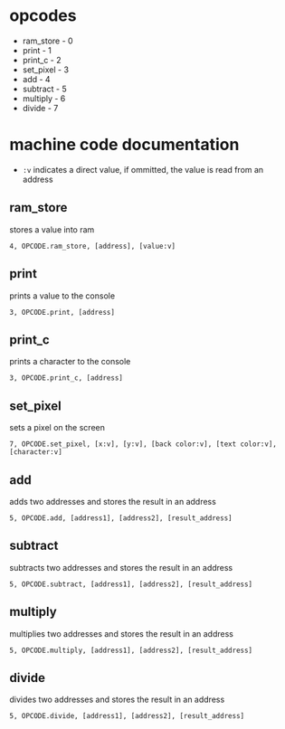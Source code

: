 # opcodes
* ram_store - 0
* print - 1
* print_c - 2
* set_pixel - 3
* add - 4
* subtract - 5
* multiply - 6
* divide - 7

# machine code documentation
* `:v` indicates a direct value, if ommitted, the value is read from an address

## ram_store
stores a value into ram
```
4, OPCODE.ram_store, [address], [value:v]
```

## print
prints a value to the console
```
3, OPCODE.print, [address]
```

## print_c
prints a character to the console
```
3, OPCODE.print_c, [address]
```

## set_pixel
sets a pixel on the screen
```
7, OPCODE.set_pixel, [x:v], [y:v], [back color:v], [text color:v], [character:v]
```

## add
adds two addresses and stores the result in an address
```
5, OPCODE.add, [address1], [address2], [result_address]
```

## subtract
subtracts two addresses and stores the result in an address
```
5, OPCODE.subtract, [address1], [address2], [result_address]
```

## multiply
multiplies two addresses and stores the result in an address
```
5, OPCODE.multiply, [address1], [address2], [result_address]
```

## divide
divides two addresses and stores the result in an address
```
5, OPCODE.divide, [address1], [address2], [result_address]
```

